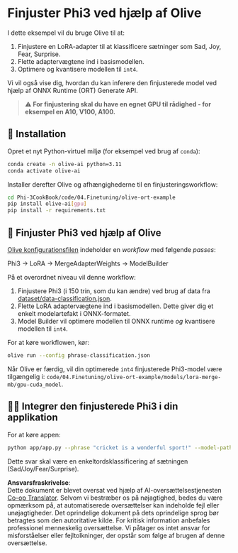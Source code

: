 <!--
CO_OP_TRANSLATOR_METADATA:
{
  "original_hash": "4164123a700fecd535d850f09506d72a",
  "translation_date": "2025-05-09T04:32:36+00:00",
  "source_file": "code/03.Finetuning/olive-ort-example/README.md",
  "language_code": "da"
}
-->
# Finjuster Phi3 ved hjælp af Olive

I dette eksempel vil du bruge Olive til at:

1. Finjustere en LoRA-adapter til at klassificere sætninger som Sad, Joy, Fear, Surprise.  
1. Flette adaptervægtene ind i basismodellen.  
1. Optimere og kvantisere modellen til `int4`.

Vi vil også vise dig, hvordan du kan inferere den finjusterede model ved hjælp af ONNX Runtime (ORT) Generate API.

> **⚠️ For finjustering skal du have en egnet GPU til rådighed - for eksempel en A10, V100, A100.**

## 💾 Installation

Opret et nyt Python-virtuel miljø (for eksempel ved brug af `conda`):

```bash
conda create -n olive-ai python=3.11
conda activate olive-ai
```

Installer derefter Olive og afhængighederne til en finjusteringsworkflow:

```bash
cd Phi-3CookBook/code/04.Finetuning/olive-ort-example
pip install olive-ai[gpu]
pip install -r requirements.txt
```

## 🧪 Finjuster Phi3 ved hjælp af Olive
[Olive konfigurationsfilen](../../../../../code/03.Finetuning/olive-ort-example/phrase-classification.json) indeholder en *workflow* med følgende *passes*:

Phi3 -> LoRA -> MergeAdapterWeights -> ModelBuilder

På et overordnet niveau vil denne workflow:

1. Finjustere Phi3 (i 150 trin, som du kan ændre) ved brug af data fra [dataset/data-classification.json](../../../../../code/03.Finetuning/olive-ort-example/dataset/dataset-classification.json).  
1. Flette LoRA adaptervægtene ind i basismodellen. Dette giver dig et enkelt modelartefakt i ONNX-formatet.  
1. Model Builder vil optimere modellen til ONNX runtime *og* kvantisere modellen til `int4`.

For at køre workflowen, kør:

```bash
olive run --config phrase-classification.json
```

Når Olive er færdig, vil din optimerede `int4` finjusterede Phi3-model være tilgængelig i: `code/04.Finetuning/olive-ort-example/models/lora-merge-mb/gpu-cuda_model`.

## 🧑‍💻 Integrer den finjusterede Phi3 i din applikation

For at køre appen:

```bash
python app/app.py --phrase "cricket is a wonderful sport!" --model-path models/lora-merge-mb/gpu-cuda_model
```

Dette svar skal være en enkeltordsklassificering af sætningen (Sad/Joy/Fear/Surprise).

**Ansvarsfraskrivelse**:  
Dette dokument er blevet oversat ved hjælp af AI-oversættelsestjenesten [Co-op Translator](https://github.com/Azure/co-op-translator). Selvom vi bestræber os på nøjagtighed, bedes du være opmærksom på, at automatiserede oversættelser kan indeholde fejl eller unøjagtigheder. Det oprindelige dokument på dets oprindelige sprog bør betragtes som den autoritative kilde. For kritisk information anbefales professionel menneskelig oversættelse. Vi påtager os intet ansvar for misforståelser eller fejltolkninger, der opstår som følge af brugen af denne oversættelse.